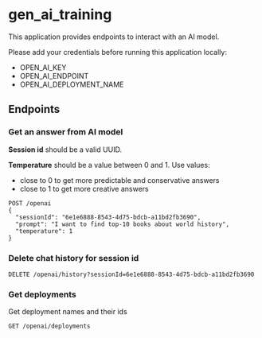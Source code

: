 # gen_ai_training


This application provides endpoints to interact with an AI model.

Please add your credentials before running this application locally:
- OPEN_AI_KEY
- OPEN_AI_ENDPOINT
- OPEN_AI_DEPLOYMENT_NAME


## Endpoints

### Get an answer from AI model
**Session id** should be a valid UUID.

**Temperature** should be a value between 0 and 1.
Use values:
- close to 0 to get more predictable and conservative answers
- close to 1 to get more creative answers

```
POST /openai
{
  "sessionId": "6e1e6888-8543-4d75-bdcb-a11bd2fb3690",
  "prompt": "I want to find top-10 books about world history",
  "temperature": 1
}
```

### Delete chat history for session id
```
DELETE /openai/history?sessionId=6e1e6888-8543-4d75-bdcb-a11bd2fb3690
```

### Get deployments
Get deployment names and their ids
```
GET /openai/deployments
```
